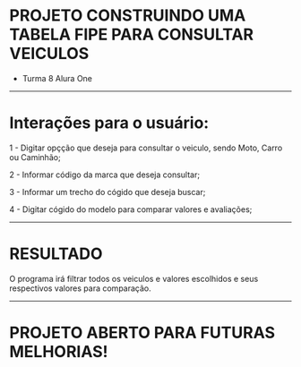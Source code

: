 # PROJETO CONSTRUINDO UMA TABELA FIPE PARA CONSULTAR VEICULOS #
- Turma 8 Alura One 
----------------------------------------------------------------

# Interações para o usuário:
1 - Digitar opçção que deseja para consultar o veiculo, sendo Moto, Carro ou Caminhão;

2 - Informar código da marca que deseja consultar;

3 - Informar um trecho do cógido que deseja buscar;

4 - Digitar cógido do modelo para comparar valores e avaliações;

-----------------------------------------------------------------
# RESULTADO #
 
 O programa irá filtrar todos os veiculos e valores escolhidos e seus respectivos valores para comparação.


------------------------------------------------------------------
 # PROJETO ABERTO PARA FUTURAS MELHORIAS! #
